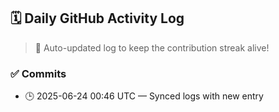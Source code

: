 ## 🗓️ Daily GitHub Activity Log

> 🤖 Auto-updated log to keep the contribution streak alive!

### ✅ Commits

- 🕒 2025-06-24 00:46 UTC — Synced logs with new entry

